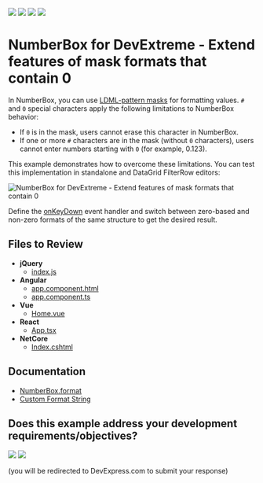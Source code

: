 <!-- default badges list -->
![](https://img.shields.io/endpoint?url=https://codecentral.devexpress.com/api/v1/VersionRange/681150229/23.1.3%2B)
[![](https://img.shields.io/badge/Open_in_DevExpress_Support_Center-FF7200?style=flat-square&logo=DevExpress&logoColor=white)](https://supportcenter.devexpress.com/ticket/details/T1185196)
[![](https://img.shields.io/badge/📖_How_to_use_DevExpress_Examples-e9f6fc?style=flat-square)](https://docs.devexpress.com/GeneralInformation/403183)
[![](https://img.shields.io/badge/💬_Leave_Feedback-feecdd?style=flat-square)](#does-this-example-address-your-development-requirementsobjectives)
<!-- default badges end -->
# NumberBox for DevExtreme - Extend features of mask formats that contain 0 

In NumberBox, you can use [LDML-pattern masks](https://js.devexpress.com/Documentation/Guide/Common/Value_Formatting/#Format_UI_Component_Values/Custom_Format_String) for formatting values. `#` and `0` special characters apply the following limitations to NumberBox behavior:

- If `0` is in the mask, users cannot erase this character in NumberBox.
- If one or more `#` characters are in the mask (without `0` characters), users cannot enter numbers starting with `0` (for example, 0.123).

This example demonstrates how to overcome these limitations. You can test this implementation in standalone and DataGrid FilterRow editors:

![NumberBox for DevExtreme - Extend features of mask formats that contain 0](https://github.com/DevExpress-Examples/devextreme-numberbox-zero-masks/assets/22076961/daca8be7-fc47-4ac7-a499-8ec11c0ffbaa)

Define the [onKeyDown](https://js.devexpress.com/Documentation/ApiReference/UI_Components/dxNumberBox/Configuration/#onKeyDown) event handler and switch between zero-based and non-zero formats of the same structure to get the desired result.

## Files to Review

- **jQuery**
    - [index.js](jQuery/src/index.js)
- **Angular**
    - [app.component.html](Angular/src/app/app.component.html)
    - [app.component.ts](Angular/src/app/app.component.ts)
- **Vue**
    - [Home.vue](Vue/src/components/HomeContent.vue)
- **React**
    - [App.tsx](React/src/App.tsx)
- **NetCore**    
    - [Index.cshtml](ASP.NET%20Core/Views/Home/Index.cshtml)    

## Documentation

- [NumberBox.format](https://js.devexpress.com/Documentation/ApiReference/UI_Components/dxNumberBox/Configuration/#format)
- [Custom Format String](https://js.devexpress.com/Documentation/Guide/Common/Value_Formatting/#Format_UI_Component_Values/Custom_Format_String)


<!-- feedback -->
## Does this example address your development requirements/objectives?

[<img src="https://www.devexpress.com/support/examples/i/yes-button.svg"/>](https://www.devexpress.com/support/examples/survey.xml?utm_source=github&utm_campaign=devextreme-numberbox-zero-masks&~~~was_helpful=yes) [<img src="https://www.devexpress.com/support/examples/i/no-button.svg"/>](https://www.devexpress.com/support/examples/survey.xml?utm_source=github&utm_campaign=devextreme-numberbox-zero-masks&~~~was_helpful=no)

(you will be redirected to DevExpress.com to submit your response)
<!-- feedback end -->
